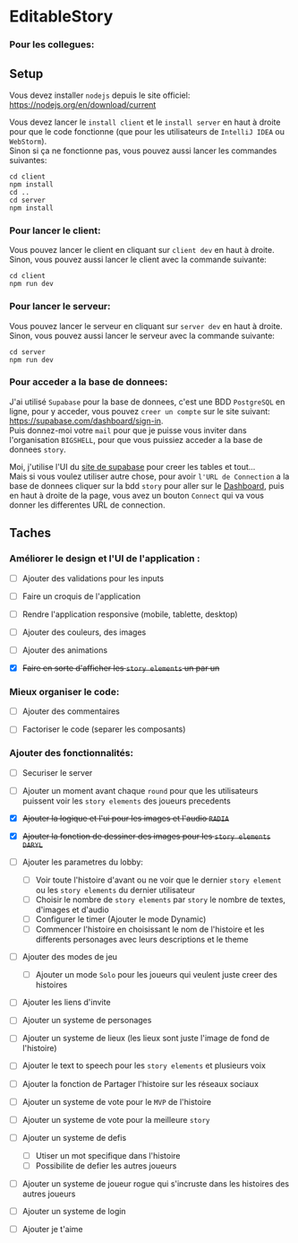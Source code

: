 # EditableStory


### Pour les collegues:

## Setup

Vous devez installer `nodejs` depuis le site officiel: https://nodejs.org/en/download/current

Vous devez lancer le `install client` et le `install server` en haut à droite pour que le code fonctionne 
(que pour les utilisateurs de `IntelliJ IDEA` ou `WebStorm`).  
Sinon si ça ne fonctionne pas, vous pouvez aussi lancer les commandes suivantes:
    
    cd client 
    npm install
    cd ..
    cd server
    npm install


### Pour lancer le client:
Vous pouvez lancer le client en cliquant sur `client dev` en haut à droite.  
Sinon, vous pouvez aussi lancer le client avec la commande suivante:

    cd client
    npm run dev

### Pour lancer le serveur:
Vous pouvez lancer le serveur en cliquant sur `server dev` en haut à droite.
Sinon, vous pouvez aussi lancer le serveur avec la commande suivante:

    cd server
    npm run dev



### Pour acceder a la base de donnees:
J'ai utilisé `Supabase` pour la base de donnees, c'est une BDD `PostgreSQL` en ligne,
pour y acceder, vous pouvez `creer un compte` sur le site suivant: https://supabase.com/dashboard/sign-in.  
Puis donnez-moi votre `mail` pour que je puisse vous inviter dans l'organisation `BIGSHELL`, pour que vous puissiez acceder a la base de donnees `story`.  


Moi, j'utilise l'UI du [site de supabase](https://supabase.com/dashboard/project/nhldzevrwuqvytdltqgi/editor) pour creer les tables et tout...  
Mais si vous voulez utiliser autre chose, pour avoir `l'URL de Connection` a la base de donnees cliquer sur la bdd `story` pour aller sur le [Dashboard](https://supabase.com/dashboard/project/nhldzevrwuqvytdltqgi), 
puis en haut à droite de la page, vous avez un bouton `Connect` qui va vous donner les differentes URL de connection.



## Taches

### Améliorer le design et l'UI de l'application :
- [ ] Ajouter des validations pour les inputs
- [ ] Faire un croquis de l'application
- [ ] Rendre l'application responsive (mobile, tablette, desktop)
- [ ] Ajouter des couleurs, des images
- [ ] Ajouter des animations
- [x] ~~Faire en sorte d'afficher les `story elements` un par un~~


### Mieux organiser le code:
- [ ] Ajouter des commentaires
- [ ] Factoriser le code (separer les composants)

  
### Ajouter des fonctionnalités:
- [ ] Securiser le server
- [ ] Ajouter un moment avant chaque `round` pour que les utilisateurs puissent voir les `story elements` des joueurs precedents
- [x] ~~Ajouter la logique et l'ui pour les images et l'audio `RADIA`~~
- [x] ~~Ajouter la fonction de dessiner des images pour les `story elements` `DARYL`~~
- [ ] Ajouter les parametres du lobby: 
  - [ ] Voir toute l'histoire d'avant ou ne voir que le dernier `story element` ou les `story elements` du dernier utilisateur
  - [ ] Choisir le nombre de `story elements` par `story` le nombre de textes, d'images et d'audio
  - [ ] Configurer le timer (Ajouter le mode Dynamic)
  - [ ] Commencer l'histoire en choisissant le nom de l'histoire et les differents personages avec leurs descriptions et le theme

- [ ] Ajouter des modes de jeu
  - [ ] Ajouter un mode `Solo` pour les joueurs qui veulent juste creer des histoires
  
- [ ] Ajouter les liens d'invite

- [ ] Ajouter un systeme de personages 

- [ ] Ajouter un systeme de lieux (les lieux sont juste l'image de fond de l'histoire)

- [ ] Ajouter le text to speech pour les `story elements` et plusieurs voix

- [ ] Ajouter la fonction de Partager l'histoire sur les réseaux sociaux
- [ ] Ajouter un systeme de vote pour le `MVP` de l'histoire
- [ ] Ajouter un systeme de vote pour la meilleure `story`

- [ ] Ajouter un systeme de defis
  - [ ] Utiser un mot specifique dans l'histoire
  - [ ] Possibilite de defier les autres joueurs

- [ ] Ajouter un systeme de joueur rogue qui s'incruste dans les histoires des autres joueurs

- [ ] Ajouter un systeme de login

- [ ] Ajouter je t'aime
